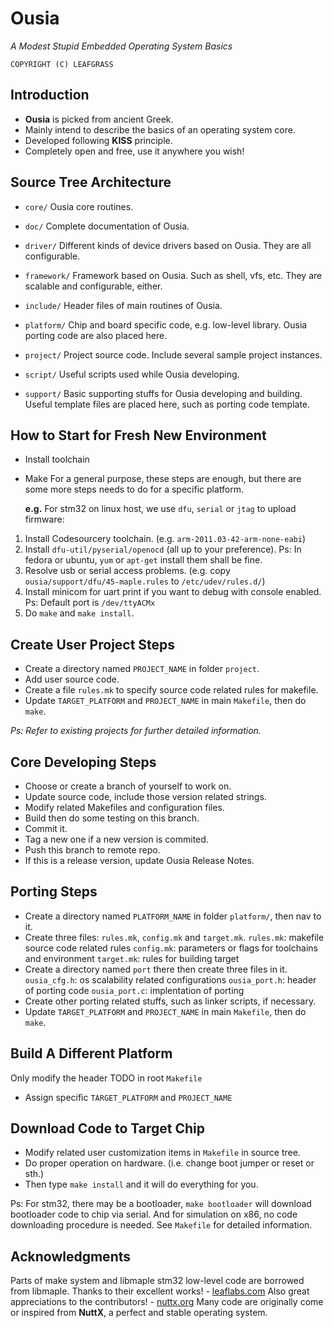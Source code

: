 # Ousia
_A Modest Stupid Embedded Operating System Basics_

`COPYRIGHT (C) LEAFGRASS`


## Introduction
* **Ousia** is picked from ancient Greek.
* Mainly intend to describe the basics of an operating system core.
* Developed following **KISS** principle.
* Completely open and free, use it anywhere you wish!


## Source Tree Architecture
* `core/`
    Ousia core routines.

* `doc/`
    Complete documentation of Ousia.

* `driver/`
    Different kinds of device drivers based on Ousia.
    They are all configurable.

* `framework/`
    Framework based on Ousia. Such as shell, vfs, etc.
    They are scalable and configurable, either.

* `include/`
    Header files of main routines of Ousia.

* `platform/`
    Chip and board specific code, e.g. low-level library.
    Ousia porting code are also placed here.

* `project/`
    Project source code. Include several sample project instances.

* `script/`
    Useful scripts used while Ousia developing.

* `support/`
    Basic supporting stuffs for Ousia developing and building.
    Useful template files are placed here, such as porting code template.


## How to Start for Fresh New Environment
-   Install toolchain
-   Make
    For a general purpose, these steps are enough, but there are some more
    steps needs to do for a specific platform.

    **e.g.** For stm32 on linux host, we use `dfu`,  `serial` or `jtag` to upload firmware:

1.  Install Codesourcery toolchain. (e.g. `arm-2011.03-42-arm-none-eabi`)
2.  Install `dfu-util/pyserial/openocd` (all up to your preference).
    Ps: In fedora or ubuntu, `yum` or `apt-get` install them shall be fine.
3.  Resolve usb or serial access problems.
    (e.g. copy `ousia/support/dfu/45-maple.rules` to `/etc/udev/rules.d/`)
4.  Install minicom for uart print if you want to debug with console enabled.
    Ps: Default port is `/dev/ttyACMx`
5.  Do `make` and `make install`.


Create User Project Steps
-------------------------
-   Create a directory named `PROJECT_NAME` in folder `project`.
-   Add user source code.
-   Create a file `rules.mk` to specify source code related rules for makefile.
-   Update `TARGET_PLATFORM` and `PROJECT_NAME` in main `Makefile`, then do `make`.

_Ps: Refer to existing projects for further detailed information._


Core Developing Steps
---------------------
-   Choose or create a branch of yourself to work on.
-   Update source code, include those version related strings.
-   Modify related Makefiles and configuration files.
-   Build then do some testing on this branch.
-   Commit it.
-   Tag a new one if a new version is commited.
-   Push this branch to remote repo.
-   If this is a release version, update Ousia Release Notes.


Porting Steps
-------------
-   Create a directory named `PLATFORM_NAME` in folder `platform/`, then nav to it.
-   Create three files: `rules.mk`, `config.mk` and `target.mk`.
	`rules.mk`: makefile source code related rules
	`config.mk`: parameters or flags for toolchains and environment
	`target.mk`: rules for building target
-   Create a directory named `port` there then create three files in it.
	`ousia_cfg.h`: os scalability related configurations
	`ousia_port.h`: header of porting code
	`ousia_port.c`: implentation of porting
-   Create other porting related stuffs, such as linker scripts, if necessary.
-   Update `TARGET_PLATFORM` and `PROJECT_NAME` in main `Makefile`, then do `make`.


Build A Different Platform
--------------------------
Only modify the header TODO in root `Makefile`
-   Assign specific `TARGET_PLATFORM` and `PROJECT_NAME`


Download Code to Target Chip
----------------------------
-   Modify related user customization items in `Makefile` in source tree.
-   Do proper operation on hardware. (i.e. change boot jumper or reset or sth.)
-   Then type `make install` and it will do everything for you.

Ps: For stm32, there may be a bootloader, `make bootloader` will download
bootloader code to chip via serial. And for simulation on x86, no code
downloading procedure is needed. See `Makefile` for detailed information.


Acknowledgments
---------------
Parts of make system and libmaple stm32 low-level code are borrowed from libmaple.
Thanks to their excellent works! - [leaflabs.com](http://leaflabs.com)
Also great appreciations to the contributors! - [nuttx.org](http://nuttx.org)
Many code are originally come or inspired from **NuttX**, a perfect and stable operating system.
